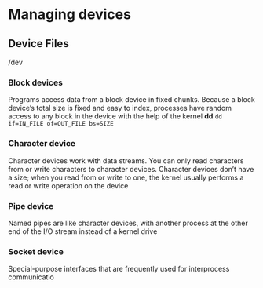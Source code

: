 # Managing devices
## Device Files
/dev
### Block devices
Programs access data from a block device in fixed chunks. Because a block device’s total size is fixed and easy to index, processes have random access to any block in the device with the help of the kernel
**dd**
 `dd if=IN_FILE of=OUT_FILE bs=SIZE`
### Character device
Character devices work with data streams. You can only read characters from or write characters to character devices. Character devices don’t have a size; when you read from or write to one, the kernel usually performs a read or write operation on the device
### Pipe device
Named pipes are like character devices, with another process at the other end of the I/O stream instead of a kernel drive
### Socket device
Special-purpose interfaces that are frequently used for interprocess communicatio

